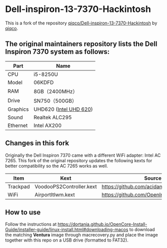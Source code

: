 # Dell-inspiron-13-7370-Hackintosh
This is a fork of the repository [qiqco/Dell-inspiron-13-7370-Hackintosh](https://github.com/qiqco/Dell-inspiron-13-7370-Hackintosh) by [qiqco](https://github.com/qiqco).

## The original maintainers repository lists the Dell Inspiron 7370 system as follows:

Part | Name
------------ | -------------
CPU | i5-8250U
Model | 06KDFD
RAM | 8GB（2400MHz）
Drive | SN750（500GB）
Graphics | UHD620 ([Intel UHD 620](https://www.intel.com/content/www/us/en/support/products/126789/graphics/processor-graphics/intel-uhd-graphics-family/intel-uhd-graphics-620.html))
Sound | Realtek ALC295
Ethernet | Intel AX200

## Changes in this fork

Originally the Dell Inspiron 7370 came with a different WiFi adapter: Intel AC 7265.
This fork of the original repository updates the following kexts for better compatibility so the AC 7265 works as well.

Item | Kext | Source
------------ | ------------- | -------------
Trackpad | VoodooPS2Controller.kext | https://github.com/acidanthera/VoodooPS2
WiFi | AirportItlwm.kext | https://github.com/OpenIntelWireless/itlwm

## How to use

Follow the instructions at https://dortania.github.io/OpenCore-Install-Guide/installer-guide/linux-install.html#downloading-macos to download the matching __Ventura__ image through macrecovery.py and place the image together with this repo on a USB drive (formatted to FAT32).
